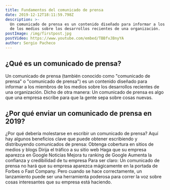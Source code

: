 ```yaml
---
title: Fundamentos del comunicado de prensa
date: 2019-12-12T18:11:59.798Z
description: >-
  Un comunicado de prensa es un contenido diseñado para informar a los miembros
  de los medios sobre los desarrollos recientes de una organización.
postImage: /img/firstpost.jpg
postVideo: https://www.youtube.com/embed/TBBfvJBnyYA
author: Sergio Pacheco
---
```


## ¿Qué es un comunicado de prensa?

Un comunicado de prensa (también conocido como "comunicado de prensa" o "comunicado de prensa") es un contenido diseñado para informar a los miembros de los medios sobre los desarrollos recientes de una organización. Dicho de otra manera: Un comunicado de prensa es algo que una empresa escribe para que la gente sepa sobre cosas nuevas.

## ¿Por qué enviar un comunicado de prensa en 2019?

¿Por qué debería molestarse en escribir un comunicado de prensa? Aquí hay algunos beneficios clave que puede obtener escribiendo y distribuyendo comunicados de prensa: Obtenga cobertura en sitios de medios y blogs Dirija el tráfico a su sitio web Haga que su empresa aparezca en Google Noticias Mejora tu ranking de Google Aumenta la confianza y credibilidad de tu empresa Para ser claro: Un comunicado de prensa no hará que su empresa aparezca mágicamente en la portada de Forbes o Fast Company. Pero cuando se hace correctamente, un lanzamiento puede ser una herramienta poderosa para correr la voz sobre cosas interesantes que su empresa está haciendo.
